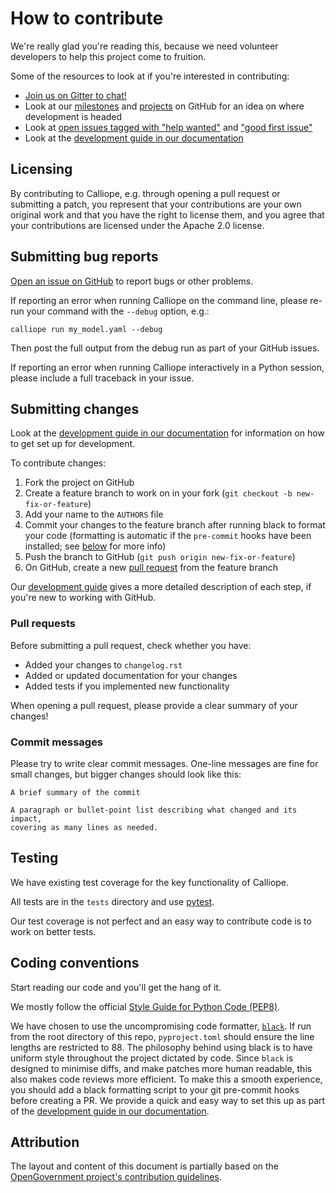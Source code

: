 # How to contribute

We're really glad you're reading this, because we need volunteer developers to help this project come to fruition.

Some of the resources to look at if you're interested in contributing:

* [Join us on Gitter to chat!](https://app.gitter.im/#/room/#calliope-project_calliope:gitter.im)
* Look at our [milestones](https://github.com/calliope-project/calliope/milestones) and [projects](https://github.com/calliope-project/calliope/projects) on GitHub for an idea on where development is headed
* Look at [open issues tagged with "help wanted"](https://github.com/calliope-project/calliope/issues?q=is%3Aissue+is%3Aopen+label%3A%22help+wanted%22) and ["good first issue"](https://github.com/calliope-project/calliope/issues?q=is%3Aissue+is%3Aopen+label%3A%22good+first+issue%22)
* Look at the [development guide in our documentation](http://calliope.readthedocs.io/en/latest/user/develop.html)

## Licensing

By contributing to Calliope, e.g. through opening a pull request or submitting a patch, you represent that your contributions are your own original work and that you have the right to license them, and you agree that your contributions are licensed under the Apache 2.0 license.

## Submitting bug reports

[Open an issue on GitHub](https://github.com/calliope-project/calliope/issues/new) to report bugs or other problems.

If reporting an error when running Calliope on the command line, please re-run your command with the ``--debug`` option, e.g.:

``calliope run my_model.yaml --debug``

Then post the full output from the debug run as part of your GitHub issues.

If reporting an error when running Calliope interactively in a Python session, please include a full traceback in your issue.

## Submitting changes

Look at the [development guide in our documentation](http://calliope.readthedocs.io/en/latest/user/develop.html) for information on how to get set up for development.

To contribute changes:

1. Fork the project on GitHub
2. Create a feature branch to work on in your fork (``git checkout -b new-fix-or-feature``)
3. Add your name to the ``AUTHORS`` file
4. Commit your changes to the feature branch after running black to format your code (formatting is automatic if the ``pre-commit`` hooks have been installed; see [below](#codeconvention) for more info)
5. Push the branch to GitHub (``git push origin new-fix-or-feature``)
6. On GitHub, create a new [pull request](https://github.com/calliope-project/calliope/pull/new/main) from the feature branch

Our [development guide](http://calliope.readthedocs.io/en/latest/user/develop.html) gives a more detailed description of each step, if you're new to working with GitHub.

### Pull requests

Before submitting a pull request, check whether you have:

* Added your changes to ``changelog.rst``
* Added or updated documentation for your changes
* Added tests if you implemented new functionality

When opening a pull request, please provide a clear summary of your changes!

### Commit messages

Please try to write clear commit messages. One-line messages are fine for small changes, but bigger changes should look like this:

    A brief summary of the commit

    A paragraph or bullet-point list describing what changed and its impact,
    covering as many lines as needed.

## Testing

We have existing test coverage for the key functionality of Calliope.

All tests are in the ``tests`` directory and use [pytest](https://docs.pytest.org/en/latest/).

Our test coverage is not perfect and an easy way to contribute code is to work on better tests.

## <a name="codeconvention"></a>Coding conventions

Start reading our code and you'll get the hang of it.

We mostly follow the official [Style Guide for Python Code (PEP8)](https://www.python.org/dev/peps/pep-0008/).

We have chosen to use the uncompromising code formatter, [`black`](https://github.com/psf/black/).  If run from the root directory of this repo, `pyproject.toml` should ensure the line lengths are restricted to 88.  The philosophy behind using black is to have uniform style throughout the project dictated by code.  Since `black` is designed to minimise diffs, and make patches more human readable, this also makes code reviews more efficient.  To make this a smooth experience, you should add a black formatting script to your git pre-commit hooks before creating a PR.  We provide a quick and easy way to set this up as part of the [development guide in our documentation](http://calliope.readthedocs.io/en/latest/user/develop.html#installing-a-development-version).

## Attribution

The layout and content of this document is partially based on the [OpenGovernment project's contribution guidelines](https://github.com/opengovernment/opengovernment/blob/master/CONTRIBUTING.md).
